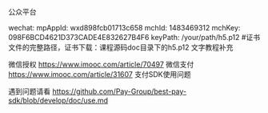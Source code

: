 公众平台

wechat:
 mpAppId: wxd898fcb01713c658
 mchId: 1483469312
 mchKey: 098F6BCD4621D373CADE4E832627B4F6
 keyPath: /your/path/h5.p12 #证书文件的完整路径，证书下载：课程源码doc目录下的h5.p12
文字教程补充

微信授权 https://www.imooc.com/article/70497
微信支付 https://www.imooc.com/article/31607
支付SDK使用问题

遇到问题请看 https://github.com/Pay-Group/best-pay-sdk/blob/develop/doc/use.md